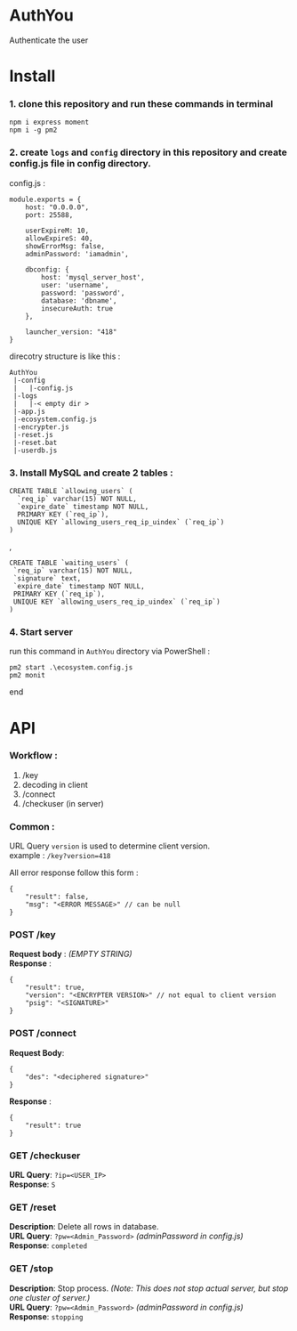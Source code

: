# AuthYou
Authenticate the user

# Install
### 1. clone this repository and run these commands in terminal

    npm i express moment
    npm i -g pm2
    
### 2. create `logs` and `config` directory in this repository and create config.js file in config directory.  

config.js : 


    module.exports = {
        host: "0.0.0.0",
        port: 25588,
        
        userExpireM: 10,
        allowExpireS: 40,
        showErrorMsg: false,
        adminPassword: 'iamadmin',
        
        dbconfig: {
            host: 'mysql_server_host',
            user: 'username',
            password: 'password',
            database: 'dbname',
            insecureAuth: true
        },

        launcher_version: "418"
    }
    
direcotry structure is like this : 

    AuthYou
     |-config
     |   |-config.js
     |-logs
     |   |-< empty dir >
     |-app.js
     |-ecosystem.config.js
     |-encrypter.js
     |-reset.js
     |-reset.bat
     |-userdb.js
     
### 3. Install MySQL and create 2 tables :   
 
    CREATE TABLE `allowing_users` (
      `req_ip` varchar(15) NOT NULL,
      `expire_date` timestamp NOT NULL,
      PRIMARY KEY (`req_ip`),
      UNIQUE KEY `allowing_users_req_ip_uindex` (`req_ip`)
    )

,

    CREATE TABLE `waiting_users` (
     `req_ip` varchar(15) NOT NULL,
     `signature` text,
     `expire_date` timestamp NOT NULL,
     PRIMARY KEY (`req_ip`),
     UNIQUE KEY `allowing_users_req_ip_uindex` (`req_ip`)
    )
    
### 4. Start server

run this command in `AuthYou` directory via PowerShell : 

    pm2 start .\ecosystem.config.js
    pm2 monit
    
end


# API

### Workflow :
1. /key
2. decoding in client
3. /connect
4. /checkuser (in server)

### Common : 
URL Query `version` is used to determine client version.  
example : `/key?version=418`

All error response follow this form : 

    {
        "result": false,
        "msg": "<ERROR MESSAGE>" // can be null
    }

### POST /key
**Request body** : *(EMPTY STRING)*  
**Response** : 

    {
        "result": true,
        "version": "<ENCRYPTER VERSION>" // not equal to client version
        "psig": "<SIGNATURE>"
    }
    
 ### POST /connect
 **Request Body**: 
 
    {
        "des": "<deciphered signature>"
    }
    
**Response** :

    {
        "result": true
    }
    
### GET /checkuser
**URL Query**: `?ip=<USER_IP>`  
**Response**: `S`

### GET /reset
**Description**: Delete all rows in database.  
**URL Query**: `?pw=<Admin_Password>` *(adminPassword in config.js)*  
**Response**: `completed`  

### GET /stop
**Description**: Stop process. *(Note: This does not stop actual server, but stop one cluster of server.)*  
**URL Query**: `?pw=<Admin_Password>` *(adminPassword in config.js)*  
**Response**: `stopping`
